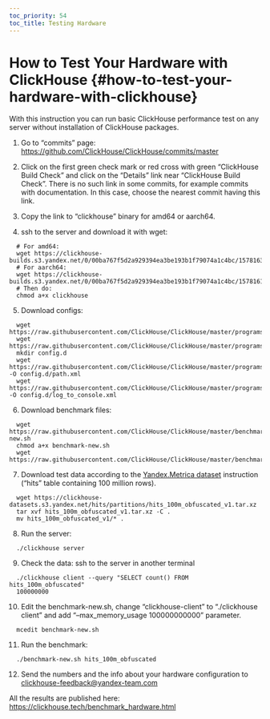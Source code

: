 ```yaml
---
toc_priority: 54
toc_title: Testing Hardware
---
```


# How to Test Your Hardware with ClickHouse {#how-to-test-your-hardware-with-clickhouse}

With this instruction you can run basic ClickHouse performance test on any server without installation of ClickHouse packages.

1.  Go to “commits” page: https://github.com/ClickHouse/ClickHouse/commits/master

2.  Click on the first green check mark or red cross with green “ClickHouse Build Check” and click on the “Details” link near “ClickHouse Build Check”. There is no such link in some commits, for example commits with documentation. In this case, choose the nearest commit having this link.

3.  Copy the link to “clickhouse” binary for amd64 or aarch64.

4.  ssh to the server and download it with wget:

<!-- -->

      # For amd64:
      wget https://clickhouse-builds.s3.yandex.net/0/00ba767f5d2a929394ea3be193b1f79074a1c4bc/1578163263_binary/clickhouse
      # For aarch64:
      wget https://clickhouse-builds.s3.yandex.net/0/00ba767f5d2a929394ea3be193b1f79074a1c4bc/1578161264_binary/clickhouse
      # Then do:
      chmod a+x clickhouse

5.  Download configs:

<!-- -->

      wget https://raw.githubusercontent.com/ClickHouse/ClickHouse/master/programs/server/config.xml
      wget https://raw.githubusercontent.com/ClickHouse/ClickHouse/master/programs/server/users.xml
      mkdir config.d
      wget https://raw.githubusercontent.com/ClickHouse/ClickHouse/master/programs/server/config.d/path.xml -O config.d/path.xml
      wget https://raw.githubusercontent.com/ClickHouse/ClickHouse/master/programs/server/config.d/log_to_console.xml -O config.d/log_to_console.xml

6.  Download benchmark files:

<!-- -->

      wget https://raw.githubusercontent.com/ClickHouse/ClickHouse/master/benchmark/clickhouse/benchmark-new.sh
      chmod a+x benchmark-new.sh
      wget https://raw.githubusercontent.com/ClickHouse/ClickHouse/master/benchmark/clickhouse/queries.sql

7.  Download test data according to the [Yandex.Metrica dataset](../getting_started/example_datasets/metrica.md) instruction (“hits” table containing 100 million rows).

<!-- -->

      wget https://clickhouse-datasets.s3.yandex.net/hits/partitions/hits_100m_obfuscated_v1.tar.xz
      tar xvf hits_100m_obfuscated_v1.tar.xz -C .
      mv hits_100m_obfuscated_v1/* .

8.  Run the server:

<!-- -->

      ./clickhouse server

9.  Check the data: ssh to the server in another terminal

<!-- -->

      ./clickhouse client --query "SELECT count() FROM hits_100m_obfuscated"
      100000000

10.  Edit the benchmark-new.sh, change “clickhouse-client” to “./clickhouse client” and add “–max\_memory\_usage 100000000000” parameter.

<!-- -->

      mcedit benchmark-new.sh

11.  Run the benchmark:

<!-- -->

      ./benchmark-new.sh hits_100m_obfuscated

12.  Send the numbers and the info about your hardware configuration to clickhouse-feedback@yandex-team.com

All the results are published here: https://clickhouse.tech/benchmark_hardware.html
